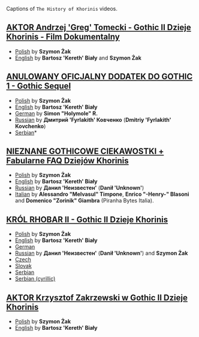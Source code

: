 Captions of `The History of Khorinis` videos.

## [AKTOR Andrzej 'Greg' Tomecki - Gothic II Dzieje Khorinis - Film Dokumentalny](https://www.youtube.com/watch?v=O9-r6dbUpfQ)
* [Polish](tomecki/tomecki-pl.sbv) by **Szymon Żak**
* [English](tomecki/tomecki-en.sbv) by **Bartosz 'Kereth' Biały** and **Szymon Żak**

## [ANULOWANY OFICJALNY DODATEK DO GOTHIC 1 - Gothic Sequel](https://www.youtube.com/watch?v=SS_RRuNCe6Y)
* [Polish](sequel/sequel-pl.sbv) by **Szymon Żak**
* [English](sequel/sequel-en.sbv) by **Bartosz 'Kereth' Biały**
* [German](sequel/sequel-ge.srt) by **Simon "Holymole" R.**
* [Russian](sequel/sequel-ru.sbv) by **Дмитрий 'Fyrlakith' Ковченко** (**Dmitriy 'Fyrlakith' Kovchenko**)
* [Serbian](sequel/sequel-se.sbv)*

## [NIEZNANE GOTHICOWE CIEKAWOSTKI + Fabularne FAQ Dziejów Khorinis](https://www.youtube.com/watch?v=vnoVmUTamXM)
* [Polish](ciekawostki-faq/faq-pl.sbv) by **Szymon Żak**
* [English](ciekawostki-faq/faq-en.sbv) by **Bartosz 'Kereth' Biały**
* [Russian](ciekawostki-faq/faq-ru.sbv) by **Данил 'Неизвестен'** (**Danił 'Unknown'**)
* [Italian](ciekawostki-faq/faq-it.sbv) by **Alessandro "Melvasul" Timpone**, **Enrico "-Henry-" Blasoni** and **Domenico "Zorinik" Giambra** (Piranha Bytes Italia).

## [KRÓL RHOBAR II - Gothic II Dzieje Khorinis](https://www.youtube.com/watch?v=8TrLWoSo49c)
* [Polish](rhobar-ii/palac-pl.sbv) by **Szymon Żak**
* [English](rhobar-ii/palac-en.sbv) by **Bartosz 'Kereth' Biały**
* [German](rhobar-ii/palac-pl.sbv)
* [Russian](rhobar-ii/palac-ru.sbv) by **Данил 'Неизвестен'** (**Danił 'Unknown'**) and **Szymon Żak**
* [Czech](rhobar-ii/palac-cz.sbv)
* [Slovak](rhobar-ii/palac-sl.sbv)
* [Serbian](rhobar-ii/palac-se-lac.sbv)
* [Serbian (cyrillic)](rhobar-ii/palac-se-cyr.sbv)

## [AKTOR Krzysztof Zakrzewski w Gothic II Dzieje Khorinis](https://www.youtube.com/watch?v=ZAo2kCCU7oQ)
* [Polish](zakrzewski/zakrzewski-pl.sbv) by **Szymon Żak**
* [English](zakrzewski/zakrzewski-en.sbv) by **Bartosz 'Kereth' Biały**
